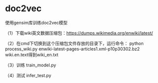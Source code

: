 # doc2vec
使用gensim库训练doc2vec模型

（1）下载wiki英文数据压缩包：https://dumps.wikimedia.org/enwiki/latest/

（2）在cmd下切换到这个压缩包文件存放的目录下，运行命令：
python process_wiki.py enwiki-latest-pages-articles1.xml-p10p30302.bz2 wiki.en.text得到wiki_en.txt

（3）训练 train_model.py

（4）测试 infer_test.py
